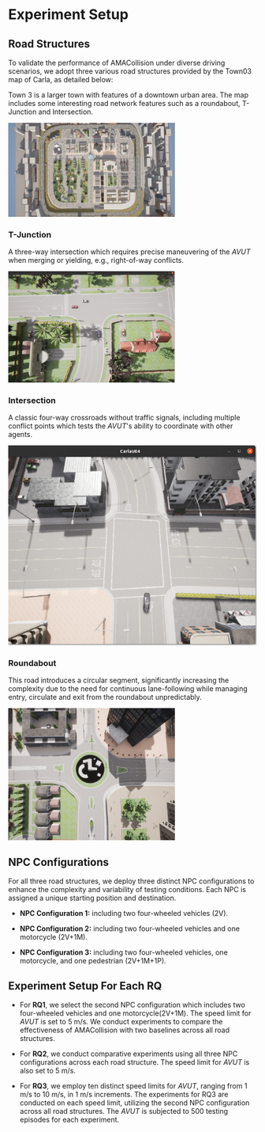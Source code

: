 



# Experiment Setup

## Road Structures
To validate the performance of AMACollision under diverse driving scenarios, we adopt three various road structures provided by the Town03 map of Carla, as detailed below:

Town 3 is a larger town with features of a downtown urban area. The map includes some interesting road network features such as a roundabout, T-Junction and Intersection. 

<img src="../figure/experimentSetup/town03.png" alt="avatar" style="zoom: 33%;" />

### **T-Junction**

A three-way intersection which requires precise maneuvering of the *AVUT* when merging or yielding, e.g., right-of-way conflicts.

<img src="../figure/experimentSetup/T-Junction.png" alt="avatar" style="zoom:33%;" />



### **Intersection** 

A classic four-way crossroads without traffic signals, including multiple conflict points which tests the *AVUT*'s ability to coordinate with other agents.

<img src="../figure/experimentSetup/Intersection.png" alt="avatar" style="zoom: 67%;"/>



### **Roundabout**

This road introduces a circular segment, significantly increasing the complexity due to the need for continuous lane-following while managing entry, circulate and exit from the roundabout unpredictably.

<img src="../figure/experimentSetup/Roundabout.png" alt="avatar" style="zoom: 33%;"/>



## NPC Configurations

For all three road structures, we deploy three distinct NPC configurations to enhance the complexity and variability of testing conditions. Each NPC is assigned a unique starting position and destination. 

- **NPC  Configuration 1:**  including two four-wheeled vehicles (2V). 



- **NPC  Configuration 2:**  including two four-wheeled vehicles and one motorcycle (2V+1M). 



- **NPC  Configuration 3:**  including two four-wheeled vehicles, one motorcycle, and one pedestrian (2V+1M+1P).  



## Experiment Setup For Each RQ

- For **RQ1**, we select the second NPC configuration which includes two four-wheeled vehicles and one motorcycle(2V+1M). The speed limit for *AVUT*  is set to 5 m/s. We conduct experiments to compare the effectiveness of AMACollision with two baselines across all road structures.  

- For **RQ2**, we conduct comparative experiments using all three NPC configurations across each road structure. The speed limit for *AVUT*  is also set to 5 m/s. 


- For **RQ3**, we employ ten distinct speed limits for *AVUT*, ranging from 1 m/s to 10 m/s, in 1 m/s increments. The experiments for RQ3 are conducted on each speed limit, utilizing the second NPC configuration across all road structures. The *AVUT* is subjected to 500 testing episodes for each experiment.
